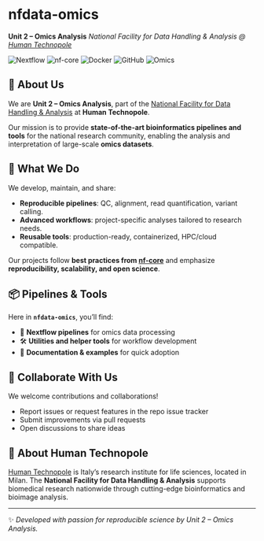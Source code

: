 # nfdata-omics

**Unit 2 – Omics Analysis**
*National Facility for Data Handling & Analysis @ [Human Technopole](https://humantechnopole.it/)*

![Nextflow](https://img.shields.io/badge/Nextflow-%2300BC7F.svg?\&style=for-the-badge\&logo=nextflow\&logoColor=white)
![nf-core](https://img.shields.io/badge/nf--core-community-blueviolet?style=for-the-badge)
![Docker](https://img.shields.io/badge/Docker-2496ED?style=for-the-badge\&logo=docker\&logoColor=white)
![GitHub](https://img.shields.io/badge/GitHub-181717?style=for-the-badge\&logo=github\&logoColor=white)
![Omics](https://img.shields.io/badge/omics-analysis-orange?style=for-the-badge)

## 📖 About Us

We are **Unit 2 – Omics Analysis**, part of the [National Facility for Data Handling & Analysis](https://humantechnopole.it/en/research-facilities/data-handling-and-analysis-facility/) at **Human Technopole**.

Our mission is to provide **state-of-the-art bioinformatics pipelines and tools** for the national research community, enabling the analysis and interpretation of large-scale **omics datasets**.

## 🔬 What We Do

We develop, maintain, and share:

* **Reproducible pipelines**: QC, alignment, read quantification, variant calling.
* **Advanced workflows**: project-specific analyses tailored to research needs.
* **Reusable tools**: production-ready, containerized, HPC/cloud compatible.

Our projects follow **best practices from [nf-core](https://nf-co.re/)** and emphasize **reproducibility, scalability, and open science**.

## 📦 Pipelines & Tools

Here in **`nfdata-omics`**, you’ll find:

* 🧬 **Nextflow pipelines** for omics data processing
* 🛠️ **Utilities and helper tools** for workflow development
* 📑 **Documentation & examples** for quick adoption

## 🤝 Collaborate With Us

We welcome contributions and collaborations!

* Report issues or request features in the repo issue tracker
* Submit improvements via pull requests
* Open discussions to share ideas

## 🏢 About Human Technopole

[Human Technopole](https://humantechnopole.it/) is Italy’s research institute for life sciences, located in Milan. The **National Facility for Data Handling & Analysis** supports biomedical research nationwide through cutting-edge bioinformatics and bioimage analysis.

---

✨ *Developed with passion for reproducible science by Unit 2 – Omics Analysis.*


